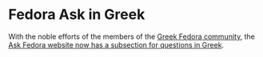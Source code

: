 <!-- -
Title: Fedora Ask in Greek
Author: Marios Zindilis
First Published: 2014-01-24
Last Updated: 2014-01-26
- -->

Fedora Ask in Greek
===================

With the noble efforts of the members of the 
[Greek Fedora community](http://el.fedoracommunity.org/), the 
[Ask Fedora website now has a subsection for questions in Greek](https://ask.fedoraproject.org/el/questions/). 
